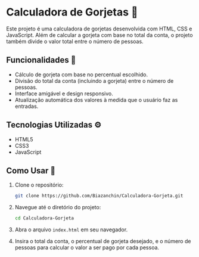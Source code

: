 # Calculadora de Gorjetas 💸

Este projeto é uma calculadora de gorjetas desenvolvida com HTML, CSS e JavaScript. Além de calcular a gorjeta com base no total da conta, o projeto também divide o valor total entre o número de pessoas.

## Funcionalidades 🔧

- Cálculo de gorjeta com base no percentual escolhido.
- Divisão do total da conta (incluindo a gorjeta) entre o número de pessoas.
- Interface amigável e design responsivo.
- Atualização automática dos valores à medida que o usuário faz as entradas.

## Tecnologias Utilizadas ⚙️

- HTML5
- CSS3
- JavaScript

## Como Usar 👣

1. Clone o repositório:
    ```bash
    git clone https://github.com/Biazanchin/Calculadora-Gorjeta.git
    ```

2. Navegue até o diretório do projeto:
    ```bash
    cd Calculadora-Gorjeta
    ```

3. Abra o arquivo `index.html` em seu navegador.

4. Insira o total da conta, o percentual de gorjeta desejado, e o número de pessoas para calcular o valor a ser pago por cada pessoa.
